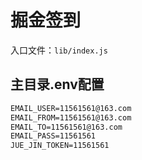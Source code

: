 # 掘金签到
入口文件：`lib/index.js`
## 主目录.env配置

````txt
EMAIL_USER=11561561@163.com
EMAIL_FROM=11561561@163.com
EMAIL_TO=11561561@163.com
EMAIL_PASS=11561561
JUE_JIN_TOKEN=11561561
````
